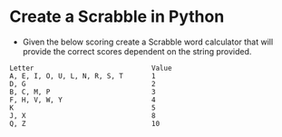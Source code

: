 # Create a Scrabble in Python

- Given the below scoring create a Scrabble word calculator that will provide the correct scores dependent on the string provided. 

 ```text
Letter                             Value
A, E, I, O, U, L, N, R, S, T       1
D, G                               2
B, C, M, P                         3
F, H, V, W, Y                      4
K                                  5
J, X                               8
Q, Z                               10
```